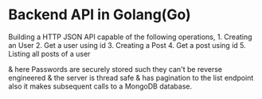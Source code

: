 # Backend API in Golang(Go)

Building a HTTP JSON API capable of the following operations,
    1. Creating an User
    2. Get a user using id
    3. Creating a Post
    4. Get a post using id
    5. Listing all posts of a user

& here Passwords are securely stored such they can't be reverse engineered
& the server is thread safe
& has pagination to the list endpoint
also it makes subsequent calls to a MongoDB database.    

